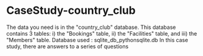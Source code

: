 # CaseStudy-country_club
The data you need is in the "country_club" database. This database
contains 3 tables:
    i) the "Bookings" table,
    ii) the "Facilities" table, and
    iii) the "Members" table. 
 Database used : sqlite_db_pythonsqlite.db
In this case study, there are answers to a series of questions

